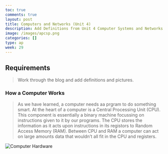 ```yaml
---
toc: true
comments: true
layout: post
title: Computers and Networks (Unit 4)
description: Add Definitions from Unit 4 Computer Systems and Networks
image: /images/apcsp.png
categories: []
type: ap
week: 29
---
```


## Requirements
> Work through the blog and add definitions and pictures.


### How a Computer Works
> As we have learned, a computer needs aa prgram to do something smart.  At the heart of a computer is a Central Processing Unit (CPU). This component is essentially a binary machine focussing on instructions given to it by our programs.  The CPU stores the information as it acts upon instructions in its registors to Random Access Memory (RAM). Between CPU and RAM a computer can act on large amounts data that wouldn’t all fit in the CPU and registers.

![Computer Hardware]({{site.baseurl}}/cpu.jpeg)
